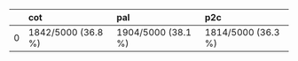 |    | cot                | pal                | p2c                |
|---:|:-------------------|:-------------------|:-------------------|
|  0 | 1842/5000 (36.8 %) | 1904/5000 (38.1 %) | 1814/5000 (36.3 %) |